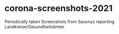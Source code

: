 # corona-screenshots-2021
Periodically taken Screenshots from Saxonys reporting Landkreise/Gesundheitsämter
